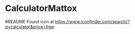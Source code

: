 # CalculatorMattox
#README
Found icon at https://www.iconfinder.com/search/?q=calculator&price=free
